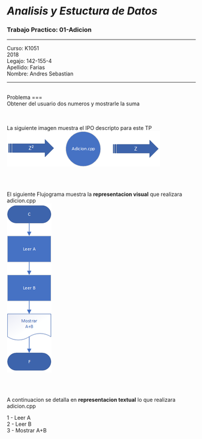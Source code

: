 # ***Analisis y Estuctura de Datos***
###  Trabajo Practico: 01-Adicion

---

Curso: K1051<br />
2018<br />
Legajo: 142-155-4<br />
Apellido: Farias<br />
Nombre: Andres Sebastian<br />

---

<br />
Problema
===
<br />
Obtener del usuario dos numeros y mostrarle la suma<br />
<br />
<br />







La siguiente imagen muestra el IPO descripto para este TP<br />
![ipo]

<br />
<br />

El siguiente Flujograma muestra la **representacion visual** que realizara adicion.cpp<br />
![flujo]

<br />
<br />

A continuacion se detalla en **representacion textual** lo que realizara adicion.cpp

1 - Leer A<br />
2 - Leer B<br />
3 - Mostrar A+B<br />

<br />










[ipo]: ipo.png
[flujo]: Diag_fluj.png

<br />
<br />
<br />
<br />
